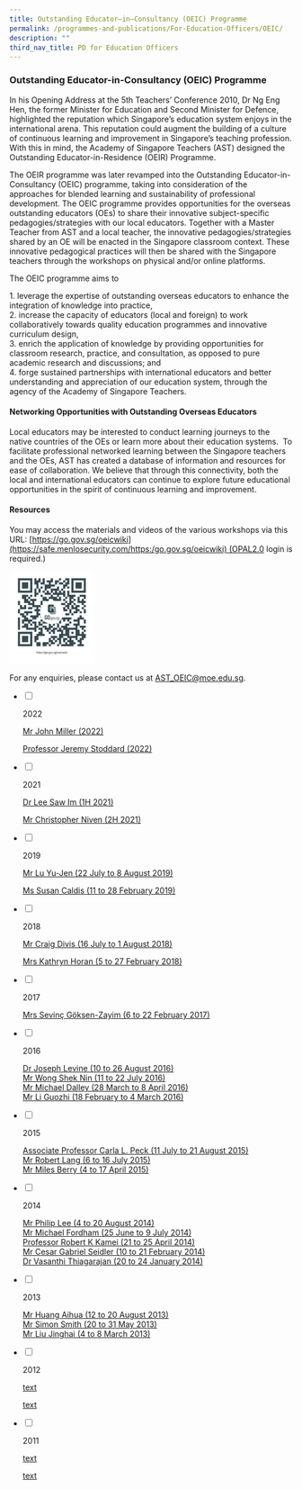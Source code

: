 ```yaml
---
title: Outstanding Educator–in–Consultancy (OEIC) Programme
permalink: /programmes-and-publications/For-Education-Officers/OEIC/
description: ""
third_nav_title: PD for Education Officers
---
```

### Outstanding Educator-in-Consultancy (OEIC) Programme

In his Opening Address at the 5th Teachers’ Conference 2010, Dr Ng Eng Hen, the former Minister for Education and Second Minister for Defence, highlighted the reputation which Singapore’s education system enjoys in the international arena. This reputation could augment the building of a culture of continuous learning and improvement in Singapore’s teaching profession. With this in mind, the Academy of Singapore Teachers (AST) designed the Outstanding Educator-in-Residence (OEIR) Programme.

The OEIR programme was later revamped into the Outstanding Educator-in-Consultancy (OEIC) programme, taking into consideration of the approaches for blended learning and sustainability of professional development. The OEIC programme provides opportunities for the overseas outstanding educators (OEs) to share their innovative subject-specific pedagogies/strategies with our local educators. Together with a Master Teacher from AST and a local teacher, the innovative pedagogies/strategies shared by an OE will be enacted in the Singapore classroom context. These innovative pedagogical practices will then be shared with the Singapore teachers through the workshops on physical and/or online platforms.

The OEIC programme aims to

1\.  leverage the expertise of outstanding overseas educators to enhance the integration of knowledge into practice, <br>
2.  increase the capacity of educators (local and foreign) to work collaboratively towards quality education programmes and innovative curriculum design,<br>
3.  enrich the application of knowledge by providing opportunities for classroom research, practice, and consultation, as opposed to pure academic research and discussions; and <Br>
4.  forge sustained partnerships with international educators and better understanding and appreciation of our education system, through the agency of the Academy of Singapore Teachers.

#### Networking Opportunities with Outstanding Overseas Educators
 

Local educators may be interested to conduct learning journeys to the native countries of the OEs or learn more about their education systems.  To facilitate professional networked learning between the Singapore teachers and the OEs, AST has created a database of information and resources for ease of collaboration. We believe that through this connectivity, both the local and international educators can continue to explore future educational opportunities in the spirit of continuous learning and improvement.

#### Resources
 

You may access the materials and videos of the various workshops via this URL: [https://go.gov.sg/oeicwiki](https://safe.menlosecurity.com/https:/go.gov.sg/oeicwiki) (OPAL2.0 login is required.)

<img src="/images/oeicqr.png" style="width:30%">

For any enquiries, please contact us at [AST\_OEIC@moe.edu.sg](mailto:AST_OEIC@moe.edu.sg).

<ul class="jekyllcodex_accordion">  
  
<li>  
  
<input type="checkbox" id="accordion1">  
  
<label for="accordion1">2022</label>  
  
<div>  
  
<p>
<a href="https://staging.d2dfevnwgxersp.amplifyapp.com/oeic/Mr-John-Miller/">Mr John Miller (2022)</a><br> 
	
<a href="https://staging.d2dfevnwgxersp.amplifyapp.com/oeic/Professor-Jeremy-Stoddard/">Professor Jeremy Stoddard (2022)</a>
</p>  
  
</div>  
  
</li>  
<li>  
  
<input type="checkbox" id="accordion2">  
  
<label for="accordion2">2021</label>  
  
<div>  
  
<p>
<a href="https://staging.d2dfevnwgxersp.amplifyapp.com/oeic/Dr-Lee-Saw-Im/">Dr Lee Saw Im (1H 2021)</a><br> 
	
<a href="https://staging.d2dfevnwgxersp.amplifyapp.com/oeic/Mr-Christopher-Niven/">Mr Christopher Niven (2H 2021)</a>
</p>  
  
</div>  
  
</li>  
 
<li>  
  
<input type="checkbox" id="accordion3">  
  
<label for="accordion3">2019</label>  
  
<div>  
  
<p>
<a href="https://staging.d2dfevnwgxersp.amplifyapp.com/oeic/Mr-Lu-Yu-Jen/">Mr Lu Yu-Jen (22 July to 8 August 2019)</a><br> 
	
<a href="https://staging.d2dfevnwgxersp.amplifyapp.com/oeic/Ms-Susan-Caldis/">Ms Susan Caldis (11 to 28 February 2019)</a>
</p>  
  
</div>  
  
</li>  
	
<li>  
  
<input type="checkbox" id="accordion4">  
  
<label for="accordion4">2018</label>  
  
<div>  
  
<p>
<a href="https://staging.d2dfevnwgxersp.amplifyapp.com/oeic/Mr-Craig-Divis/">Mr Craig Divis (16 July to 1 August 2018)</a><br> 
	
<a href="https://staging.d2dfevnwgxersp.amplifyapp.com/oeic/Mrs-Kathryn-Horan/">Mrs Kathryn Horan (5 to 27 February 2018)
</a>
</p>  
  
</div>  
  
</li>  
	
<li>  
  
<input type="checkbox" id="accordion5">  
  
<label for="accordion5">2017</label>  
  
<div>  
  
<p>
<a href="https://staging.d2dfevnwgxersp.amplifyapp.com/oeic/Mrs-Sevinc/">Mrs Sevinç Göksen-Zayim (6 to 22 February 2017)</a><br> 

  
</p>  
  
</div>  
  
</li>  
	
<li>  
  
<input type="checkbox" id="accordion6">  
  
<label for="accordion6">2016</label>  
  
<div>  
  
<p>
<a href="https://staging.d2dfevnwgxersp.amplifyapp.com/oeic/Dr-Joseph-Levine/">Dr Joseph Levine (10 to 26 August 2016)
</a><br> 
<a href="https://staging.d2dfevnwgxersp.amplifyapp.com/oeic/Mr-Wong-Shek-Nin/">Mr Wong Shek Nin (11 to 22 July 2016)</a><br> 
<a href="https://staging.d2dfevnwgxersp.amplifyapp.com/oeic/Mr-Michael-Dalley/">Mr Michael Dalley (28 March to 8 April 2016)</a><br> 	
<a href="https://staging.d2dfevnwgxersp.amplifyapp.com/oeic/Mr-Li-Guozhi/">Mr Li Guozhi (18 February to 4 March 2016)</a>
</p>  
  
</div>  
  
</li>  	
 
<li>  
  
<input type="checkbox" id="accordion7">  
  
<label for="accordion7">2015</label>  
  
<div>  
  
<p>
<a href="https://staging.d2dfevnwgxersp.amplifyapp.com/oeic/Associate-Professor-Carla-L-Peck/">Associate Professor Carla L. Peck (11 July to 21 August 2015)</a><br> 
<a href="https://staging.d2dfevnwgxersp.amplifyapp.com/oeic/Mr-Robert-Lang/">Mr Robert Lang (6 to 16 July 2015)</a><br> 	
<a href="https://staging.d2dfevnwgxersp.amplifyapp.com/oeic/Mr-Miles-Berry/">Mr Miles Berry (4 to 17 April 2015)</a>
</p>  
  
</div>  
  
</li>  
<li>  
  
<input type="checkbox" id="accordion8">  
  
<label for="accordion8">2014</label>  
  
<div>  
  
<p>
<a href="https://staging.d2dfevnwgxersp.amplifyapp.com/oeic/Mr-Philip-Lee/">Mr Philip Lee (4 to 20 August 2014)</a><br> 
<a href="https://staging.d2dfevnwgxersp.amplifyapp.com/oeic/Mr-Michael-Fordham/">Mr Michael Fordham (25 June to 9 July 2014)</a><br> 
<a href="https://staging.d2dfevnwgxersp.amplifyapp.com/oeic/Professor-Robert-K-Kamei/">Professor Robert K Kamei (21 to 25 April 2014)</a><br> 
<a href="https://staging.d2dfevnwgxersp.amplifyapp.com/oeic/Mr-Cesar-Gabriel-Seidler/">Mr Cesar Gabriel Seidler (10 to 21 February 2014)</a><br> 	
<a href="https://staging.d2dfevnwgxersp.amplifyapp.com/oeic/Dr-Vasanthi-Thiagarajan/">Dr Vasanthi Thiagarajan (20 to 24 January 2014)</a>
</p>  
  
</div>  
  
</li>  
  
<li>  
  
<input type="checkbox" id="accordion9">  
  
<label for="accordion9">2013</label>  
  
<div>  
  
<p>
<a href="https://staging.d2dfevnwgxersp.amplifyapp.com/oeic/Mr-Huang-Aihua/">Mr Huang Aihua (12 to 20 August 2013)</a><br> 
<a href="https://staging.d2dfevnwgxersp.amplifyapp.com/oeic/Mr-Simon-Smith/">Mr Simon Smith (20 to 31 May 2013)</a><br> 
<a href="https://staging.d2dfevnwgxersp.amplifyapp.com/oeic/Mr-Liu-Jinghai/">Mr Liu Jinghai (4 to 8 March 2013)</a>
  
</p>  
  
</div>  
  
</li>  
	
<li>  
  
<input type="checkbox" id="accordion10">  
  
<label for="accordion10">2012</label>  
  
<div>  
  
<p>
<a href="link">text</a><br> 
	
<a href="link">text</a>
</p>  
  
</div>  
  
</li>  	
  
<li>  
  
<input type="checkbox" id="accordion11">  
  
<label for="accordion11">2011</label>  
  
<div>  
  
<p>
<a href="link">text</a><br> 
	
<a href="link">text</a>
</p>  
  
</div>  
  
</li>  

</ul>